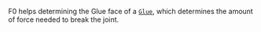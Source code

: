 F0 helps determining the Glue face of a [`Glue`](https://create.roblox.com/docs/reference/engine/classes/Glue), which determines the
amount of force needed to break the joint.